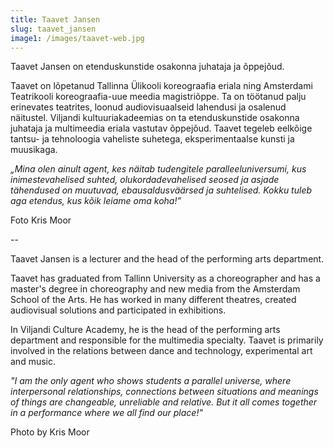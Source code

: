 ```yaml
---
title: Taavet Jansen
slug: taavet_jansen
image1: /images/taavet-web.jpg
---
```

Taavet Jansen on etenduskunstide osakonna juhataja ja õppejõud.

Taavet on lõpetanud Tallinna Ülikooli koreograafia eriala ning Amsterdami Teatrikooli koreograafia-uue meedia magistriõppe. Ta on töötanud palju erinevates teatrites, loonud audiovisuaalseid lahendusi ja osalenud näitustel. Viljandi kultuuriakadeemias on ta etenduskunstide osakonna juhataja ja multimeedia eriala vastutav õppejõud. Taavet tegeleb eelkõige tantsu- ja tehnoloogia vaheliste suhetega, eksperimentaalse kunsti ja muusikaga.

_„Mina olen ainult agent, kes näitab tudengitele paralleeluniversumi, kus inimestevahelised suhted, olukordadevahelised seosed ja asjade tähendused on muutuvad, ebausaldusväärsed ja suhtelised. Kokku tuleb aga etendus, kus kõik leiame oma koha!”_

Foto Kris Moor

\--

Taavet Jansen is a lecturer and the head of the performing arts department.

Taavet has graduated from Tallinn University as a choreographer and has a master's degree in choreography and new media from the Amsterdam School of the Arts. He has worked in many different theatres, created audiovisual solutions and participated in exhibitions.

In Viljandi Culture Academy, he is the head of the performing arts department and responsible for the multimedia specialty. Taavet is primarily involved in the relations between dance and technology, experimental art and music.

_"I am the only agent who shows students a parallel universe, where interpersonal relationships, connections between situations and meanings of things are changeable, unreliable and relative. But it all comes together in a performance where we all find our place!"_

Photo by Kris Moor
